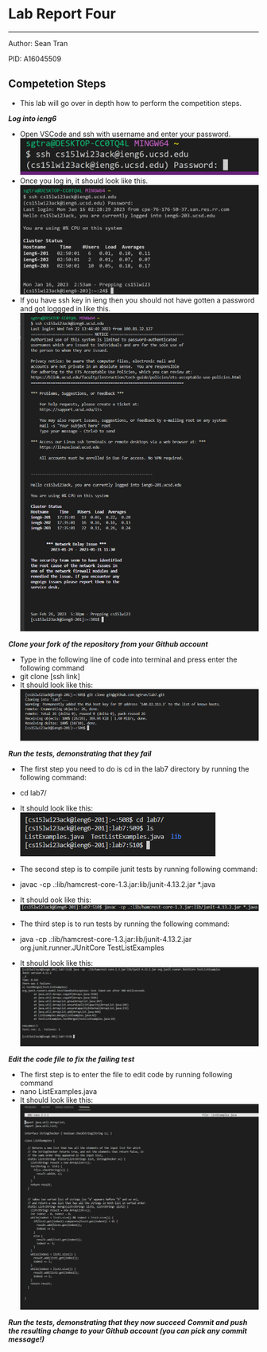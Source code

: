 # Lab Report Four 
---
Author: Sean Tran 

PID: A16045509

## Competetion Steps
* This lab will go over in depth how to perform the competition steps.
 
 
***Log into ieng6***
* Open VSCode and ssh with username and enter your password.
![Image](bash.PNG)	
* Once you log in, it should look like this.
![Image](logIn.PNG)
* If you have ssh key in ieng then you should not have gotten a password and got loggged in like this.
![Image](2.26.0.PNG)

***Clone your fork of the repository from your Github account***
* Type in the following line of code into terminal and press enter the following command
* git clone [ssh link]
* It should look like this:
![Image](2.26.1.PNG)

***Run the tests, demonstrating that they fail***
* The first step you need to do is cd in the lab7 directory by running the following command:
* cd lab7/
* It should look like this:
![Image](2.26.2.PNG)

* The second step is to compile junit tests by running following command:
* javac -cp .:lib/hamcrest-core-1.3.jar:lib/junit-4.13.2.jar *.java
* It should ook like this:
![Image](2.26.3.PNG)

* The third step is to run tests by running the following command:
* java -cp .:lib/hamcrest-core-1.3.jar:lib/junit-4.13.2.jar org.junit.runner.JUnitCore TestListExamples
* It should look like this:
![Image](2.26.4.PNG)

***Edit the code file to fix the failing test***
* The first step is to enter the file to edit code by running following command
* nano ListExamples.java
* It should look like this:
![Image](2.26.5.PNG)


***Run the tests, demonstrating that they now succeed***
***Commit and push the resulting change to your Github account (you can pick any commit message!)***



